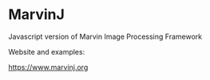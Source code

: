 # MarvinJ
Javascript version of Marvin Image Processing Framework

Website and examples:<br/>

https://www.marvinj.org

